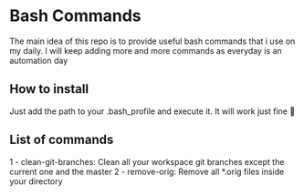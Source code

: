 # Bash Commands
The main idea of this repo is to provide useful bash commands that i use on my daily. I will keep adding
more and more commands as everyday is an automation day

## How to install
Just add the path to your .bash_profile and execute it. It will work just fine :tada:

## List of commands
1 - clean-git-branches: Clean all your workspace git branches except the current one and the master
2 - remove-orig: Remove all *.orig files inside your directory
